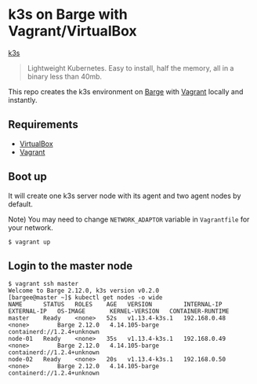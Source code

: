 # k3s on Barge with Vagrant/VirtualBox

[k3s](https://github.com/rancher/k3s)

> Lightweight Kubernetes. Easy to install, half the memory, all in a binary less than 40mb.

This repo creates the k3s environment on [Barge](https://github.com/bargees/barge-os) with [Vagrant](https://www.vagrantup.com/) locally and instantly.

## Requirements

- [VirtualBox](https://www.virtualbox.org/)
- [Vagrant](https://www.vagrantup.com/)

## Boot up

It will create one k3s server node with its agent and two agent nodes by default.

Note) You may need to change `NETWORK_ADAPTOR` variable in `Vagrantfile` for your network.

```
$ vagrant up
```

## Login to the master node

```
$ vagrant ssh master
Welcome to Barge 2.12.0, k3s version v0.2.0
[bargee@master ~]$ kubectl get nodes -o wide
NAME      STATUS   ROLES    AGE   VERSION         INTERNAL-IP    EXTERNAL-IP   OS-IMAGE       KERNEL-VERSION   CONTAINER-RUNTIME
master    Ready    <none>   52s   v1.13.4-k3s.1   192.168.0.48   <none>        Barge 2.12.0   4.14.105-barge   containerd://1.2.4+unknown
node-01   Ready    <none>   35s   v1.13.4-k3s.1   192.168.0.49   <none>        Barge 2.12.0   4.14.105-barge   containerd://1.2.4+unknown
node-02   Ready    <none>   20s   v1.13.4-k3s.1   192.168.0.50   <none>        Barge 2.12.0   4.14.105-barge   containerd://1.2.4+unknown
```